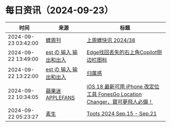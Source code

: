 ﻿# 每日资讯（2024-09-23）

|时间|来源|标题|
|---|---|---|
|2024-09-23 03:42:00|[蠎周刊](https://weekly.pychina.org/feeds/all.atom.xml)|[上周蠎快讯 2024/38](https://weekly.pychina.org/pyrecap/pyrw-2438.html)|
|2024-09-22 13:49:00|[est の 输入 输出和出入](https://blog.est.im/rss)|[Edge找回丢失的右上角Copilot侧边栏图标](https://blog.est.im/2024/stdout-18)|
|2024-09-22 13:22:00|[est の 输入 输出和出入](https://blog.est.im/rss)|[归属感](https://blog.est.im/2024/stdin-14)|
|2024-09-22 10:34:05|[蘋果迷 APPLEFANS](https://applefans.today/feed/)|[iOS 18 最新可用 iPhone 改定位 工具 FonesGo Location Changer，寶可夢飛人必備！](https://applefans.today/2024-09-pokemon-go-spoofer-with-gps-joystick/)|
|2024-09-22 05:23:27|[素生](http://z.arlmy.me/atom.xml)|[Toots 2024 Sep.15 - Sep.21](http://z.arlmy.me/posts/MastodonArchives/2024/MastodonTootsArchives_20240921/)|

